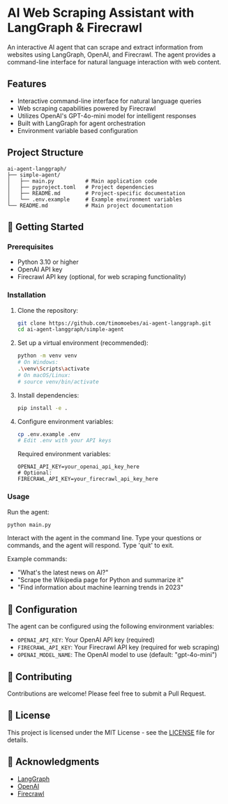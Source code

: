 # AI Web Scraping Assistant with LangGraph & Firecrawl

An interactive AI agent that can scrape and extract information from websites using LangGraph, OpenAI, and Firecrawl. The agent provides a command-line interface for natural language interaction with web content.

## Features

- Interactive command-line interface for natural language queries
- Web scraping capabilities powered by Firecrawl
- Utilizes OpenAI's GPT-4o-mini model for intelligent responses
- Built with LangGraph for agent orchestration
- Environment variable based configuration

## Project Structure

```
ai-agent-langgraph/
├── simple-agent/
│   ├── main.py          # Main application code
│   ├── pyproject.toml   # Project dependencies
│   ├── README.md        # Project-specific documentation
│   └── .env.example     # Example environment variables
└── README.md            # Main project documentation
```

## 🚀 Getting Started

### Prerequisites

- Python 3.10 or higher
- OpenAI API key
- Firecrawl API key (optional, for web scraping functionality)

### Installation

1. Clone the repository:
   ```bash
   git clone https://github.com/timomoebes/ai-agent-langgraph.git
   cd ai-agent-langgraph/simple-agent
   ```

2. Set up a virtual environment (recommended):
   ```bash
   python -m venv venv
   # On Windows:
   .\venv\Scripts\activate
   # On macOS/Linux:
   # source venv/bin/activate
   ```

3. Install dependencies:
   ```bash
   pip install -e .
   ```

4. Configure environment variables:
   ```bash
   cp .env.example .env
   # Edit .env with your API keys
   ```
   Required environment variables:
   ```
   OPENAI_API_KEY=your_openai_api_key_here
   # Optional:
   FIRECRAWL_API_KEY=your_firecrawl_api_key_here
   ```

### Usage

Run the agent:
```bash
python main.py
```

Interact with the agent in the command line. Type your questions or commands, and the agent will respond. Type 'quit' to exit.

Example commands:
- "What's the latest news on AI?"
- "Scrape the Wikipedia page for Python and summarize it"
- "Find information about machine learning trends in 2023"

## 🔧 Configuration

The agent can be configured using the following environment variables:

- `OPENAI_API_KEY`: Your OpenAI API key (required)
- `FIRECRAWL_API_KEY`: Your Firecrawl API key (required for web scraping)
- `OPENAI_MODEL_NAME`: The OpenAI model to use (default: "gpt-4o-mini")

## 🤝 Contributing

Contributions are welcome! Please feel free to submit a Pull Request.

## 📄 License

This project is licensed under the MIT License - see the [LICENSE](LICENSE) file for details.

## 🙏 Acknowledgments

- [LangGraph](https://langchain-ai.github.io/langgraph/)
- [OpenAI](https://openai.com/)
- [Firecrawl](https://firecrawl.dev/)
